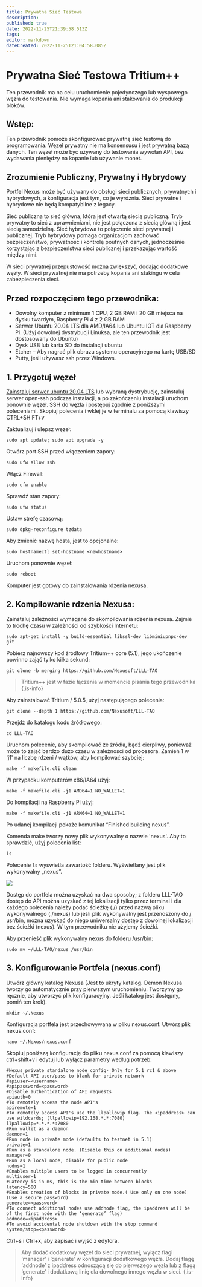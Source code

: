```yaml
---
title: Prywatna Sieć Testowa
description: 
published: true
date: 2022-11-25T21:39:58.513Z
tags: 
editor: markdown
dateCreated: 2022-11-25T21:04:58.085Z
---
```


# Prywatna Sieć Testowa Tritium++

Ten przewodnik ma na celu uruchomienie pojedynczego lub wyspowego węzła do testowania. Nie wymaga kopania ani stakowania do produkcji bloków.

## Wstęp:

Ten przewodnik pomoże skonfigurować prywatną sieć testową do programowania. Węzeł prywatny nie ma konsensusu i jest prywatną bazą danych. Ten węzeł może być używany do testowania wywołań API, bez wydawania pieniędzy na kopanie lub używanie monet.

## Zrozumienie Publiczny, Prywatny i Hybrydowy

Portfel Nexus może być używany do obsługi sieci publicznych, prywatnych i hybrydowych, a konfiguracja jest tym, co je wyróżnia. Sieci prywatne i hybrydowe nie będą kompatybilne z legacy.

Sieć publiczna to sieć główna, która jest otwartą siecią publiczną. Tryb prywatny to sieć z uprawnieniami, nie jest połączona z siecią główną i jest siecią samodzielną. Sieć hybrydowa to połączenie sieci prywatnej i publicznej. Tryb hybrydowy pomaga organizacjom zachować bezpieczeństwo, prywatność i kontrolę poufnych danych, jednocześnie korzystając z bezpieczeństwa sieci publicznej i przekazując wartość między nimi.

W sieci prywatnej przepustowość można zwiększyć, dodając dodatkowe węzły. W sieci prywatnej nie ma potrzeby kopania ani stakingu w celu zabezpieczenia sieci.

## Przed rozpoczęciem tego przewodnika:

* Dowolny komputer z minimum 1 CPU, 2 GB RAM i 20 GB miejsca na dysku twardym, Raspberry Pi 4 z 2 GB RAM
* Serwer Ubuntu 20.04 LTS dla AMD/IA64 lub Ubuntu IOT dla Raspberry Pi. (Użyj dowolnej dystrybucji Linuksa, ale ten przewodnik jest dostosowany do Ubuntu)
* Dysk USB lub karta SD do instalacji ubuntu
* Etcher – Aby nagrać plik obrazu systemu operacyjnego na kartę USB/SD
* Putty, jeśli używasz ssh przez Windows.

## 1. Przygotuj węzeł

[Zainstaluj serwer ubuntu 20.04 LTS](https://ubuntu.com/tutorials/install-ubuntu-server#1-overview) lub wybraną dystrybucję, zainstaluj serwer open-ssh podczas instalacji, a po zakończeniu instalacji uruchom ponownie węzeł. SSH do węzła i postępuj zgodnie z poniższymi poleceniami. Skopiuj polecenia i wklej je w terminalu za pomocą klawiszy CTRL+SHIFT+v

Zaktualizuj i ulepsz węzeł:

```
sudo apt update; sudo apt upgrade -y
```

Otwórz port SSH przed włączeniem zapory:

```
sudo ufw allow ssh
```

Włącz Firewall:

```
sudo ufw enable
```

Sprawdź stan zapory:

```
sudo ufw status
```

Ustaw strefę czasową:

```
sudo dpkg-reconfigure tzdata
```

Aby zmienić nazwę hosta, jest to opcjonalne:

```
sudo hostnamectl set-hostname <newhostname>
```

Uruchom ponownie węzeł:

```
sudo reboot
```

Komputer jest gotowy do zainstalowania rdzenia nexusa.

## 2. Kompilowanie rdzenia Nexusa:

Zainstaluj zależności wymagane do skompilowania rdzenia nexusa. Zajmie to trochę czasu w zależności od szybkości Internetu:

```
sudo apt-get install -y build-essential libssl-dev libminiupnpc-dev git
```

Pobierz najnowszy kod źródłowy Tritium++ core (5.1), jego ukończenie powinno zająć tylko kilka sekund:

```
git clone -b merging https://github.com/Nexusoft/LLL-TAO
```

> Tritium++ jest w fazie łączenia w momencie pisania tego przewodnika
{.is-info}


Aby zainstalować Tritium / 5.0.5, użyj następującego polecenia:

```
git clone --depth 1 https://github.com/Nexusoft/LLL-TAO
```

Przejdź do katalogu kodu źródłowego:

```
cd LLL-TAO
```

Uruchom polecenie, aby skompilować ze źródła, bądź cierpliwy, ponieważ może to zająć bardzo dużo czasu w zależności od procesora. Zamień 1 w 'j1' na liczbę rdzeni / wątków, aby kompilować szybciej:

```
make -f makefile.cli clean
```

W przypadku komputerów x86/IA64 użyj:

```
make -f makefile.cli -j1 AMD64=1 NO_WALLET=1
```

Do kompilacji na Raspberry Pi użyj:

```
make -f makefile.cli -j1 ARM64=1 NO_WALLET=1
```

Po udanej kompilacji pokaże komunikat “Finished building nexus”.

Komenda make tworzy nowy plik wykonywalny o nazwie 'nexus'. Aby to sprawdzić, użyj polecenia list:

```
ls
```

Polecenie `ls` wyświetla zawartość folderu. Wyświetlany jest plik wykonywalny „nexus”.

![](https://nexus.io/ResourceHub/images/5.1\_testnet/testnet1.png)

Dostęp do portfela można uzyskać na dwa sposoby; z folderu LLL-TAO dostęp do API można uzyskać z tej lokalizacji tylko przez terminal i dla każdego polecenia należy podać ścieżkę (./) przed nazwą pliku wykonywalnego (./nexus) lub jeśli plik wykonywalny jest przenoszony do / usr/bin, można uzyskać do niego uniwersalny dostęp z dowolnej lokalizacji bez ścieżki (nexus). W tym przewodniku nie użyjemy ścieżki.

Aby przenieść plik wykonywalny nexus do folderu /usr/bin:

```
sudo mv ~/LLL-TAO/nexus /usr/bin
```

## 3. Konfigurowanie Portfela (nexus.conf)

Utwórz główny katalog Nexusa (Jest to ukryty katalog. Demon Nexusa tworzy go automatycznie przy pierwszym uruchomieniu. Tworzymy go ręcznie, aby utworzyć plik konfiguracyjny. Jeśli katalog jest dostępny, pomiń ten krok).

```
mkdir ~/.Nexus
```

Konfiguracja portfela jest przechowywana w pliku nexus.conf. Utwórz plik nexus.conf:

```
nano ~/.Nexus/nexus.conf
```

Skopiuj poniższą konfigurację do pliku nexus.conf za pomocą klawiszy ctrl+shift+v i edytuj lub wyłącz parametry według potrzeb:

```
#Nexus private standalone node config- Only for 5.1 rc1 & above
#Default API user/pass to blank for private network 
#apiuser=<username>
#apipassword=<password>
#Disable authentication of API requests
apiauth=0
#To remotely access the node API's
apiremote=1
#To remotely access API's use the llpallowip flag. The <ipaddress> can use wildcards; (llpallowip=192.168.*.*:7080)
llpallowip=*.*.*.*:7080
#Run wallet as a daemon
daemon=1
#Run node in private mode (defaults to testnet in 5.1)
private=1
#Run as a standalone node. (Disable this on additional nodes) 
manager=0
#Run as a local node, disable for public node
nodns=1
#Enables multiple users to be logged in concurrently    
multiuser=1
#Latency is in ms, this is the min time between blocks
latency=500
#Enables creation of blocks in private mode.( Use only on one node) (Use a secure password)
generate=<password>
#To connect additional nodes use addnode flag, the ipaddress will be of the first node with the ‘generate’ flag)
addnode=<ipaddress>
#To avoid accidental node shutdown with the stop command
system/stop=<password>
```

Ctrl+s i Ctrl+x, aby zapisać i wyjść z edytora.

>
> Aby dodać dodatkowy węzeł do sieci prywatnej, wyłącz flagi ‘manager’ i ‘generate’ w konfiguracji dodatkowego węzła. Dodaj flagę ‘addnode’ z ipaddress odnoszącą się do pierwszego węzła lub z flagą ‘generate’ i dodatkową linię dla dowolnego innego węzła w sieci.
{.is-info}



